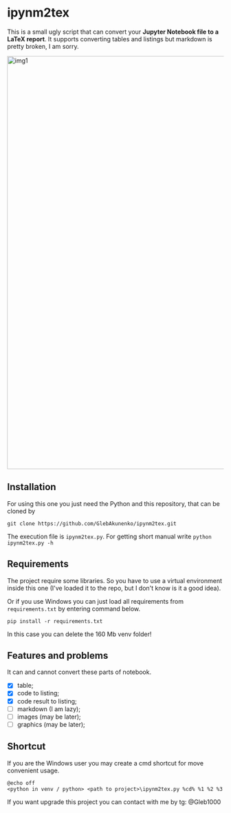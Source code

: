 # ipynm2tex

This is a small ugly script that can convert your **Jupyter Notebook file to a LaTeX report**.
It supports converting tables and listings but markdown is pretty broken, I am sorry.

<img width="960" alt="img1" src="https://github.com/GlebAkunenko/ipynm2tex/assets/47637357/da61ff9c-3bab-41cb-b877-3a68c9bf23b7">


## Installation

For using this one you just need the Python and this repository,
that can be cloned by
```
git clone https://github.com/GlebAkunenko/ipynm2tex.git
```
The execution file is `ipynm2tex.py`.
For getting short manual write `python ipynm2tex.py -h`

## Requirements

The project require some libraries. So you have to use
a virtual environment inside this one (I've loaded it to the
repo, but I don't know is it a good idea).

Or if you use Windows you can just load all requirements
from `requirements.txt` by entering command below.
```
pip install -r requirements.txt
```
In this case you can delete the 160 Mb venv folder!

## Features and problems
It can and cannot convert these parts of notebook.
- [x] table;
- [x] code to listing;
- [x] code result to listing;
- [ ] markdown (I am lazy);
- [ ] images (may be later);
- [ ] graphics (may be later);

## Shortcut

If you are the Windows user you may create
a cmd shortcut for move convenient usage.
```
@echo off
<python in venv / python> <path to project>\ipynm2tex.py %cd% %1 %2 %3
```

If you want upgrade this project you can contact with me by tg: @Gleb1000
